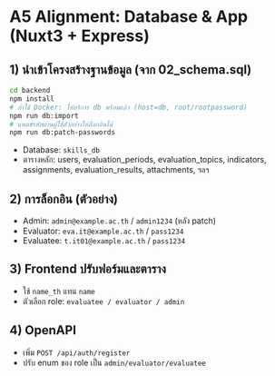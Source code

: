 # A5 Alignment: Database & App (Nuxt3 + Express)

## 1) นำเข้าโครงสร้างฐานข้อมูล (จาก 02_schema.sql)
```bash
cd backend
npm install
# ถ้าใช้ Docker: ให้บริการ db พร้อมแล้ว (host=db, root/rootpassword)
npm run db:import
# แพตช์รหัสผ่านผู้ใช้ตัวอย่างให้ล็อกอินได้
npm run db:patch-passwords
```

- Database: `skills_db`
- ตารางหลัก: users, evaluation_periods, evaluation_topics, indicators, assignments, evaluation_results, attachments, ฯลฯ

## 2) การล็อกอิน (ตัวอย่าง)
- Admin: `admin@example.ac.th` / `admin1234` (หลัง patch)
- Evaluator: `eva.it@example.ac.th` / `pass1234`
- Evaluatee: `t.it01@example.ac.th` / `pass1234`

## 3) Frontend ปรับฟอร์มและตาราง
- ใช้ `name_th` แทน `name`
- ตัวเลือก role: `evaluatee / evaluator / admin`

## 4) OpenAPI
- เพิ่ม `POST /api/auth/register`
- ปรับ enum ของ role เป็น `admin/evaluator/evaluatee`
